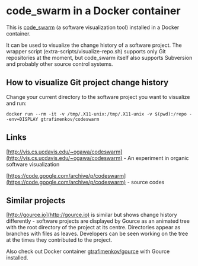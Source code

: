 # code_swarm in a Docker container

This is [code_swarm](http://vis.cs.ucdavis.edu/~ogawa/codeswarm/) (a software visualization tool) installed in a Docker container.

It can be used to visualize the change history of a software project.
The wrapper script (extra-scripts/visualize-repo.sh) supports only Git
repositories at the moment, but code_swarm itself also supports
Subversion and probably other source control systems.

## How to visualize Git project change history

Change your current directory to the software project you want to visualize and run:

```
docker run --rm -it -v /tmp/.X11-unix:/tmp/.X11-unix -v $(pwd):/repo --env=DISPLAY gtrafimenkov/codeswarm
```

## Links

[http://vis.cs.ucdavis.edu/~ogawa/codeswarm](http://vis.cs.ucdavis.edu/~ogawa/codeswarm) - An experiment in organic software visualization

[https://code.google.com/archive/p/codeswarm](https://code.google.com/archive/p/codeswarm) - source codes

## Similar projects

[http://gource.io](http://gource.io) is similar but shows change
history differently - software projects are displayed by Gource as an
animated tree with the root directory of the project at its
centre. Directories appear as branches with files as
leaves. Developers can be seen working on the tree at the times they
contributed to the project.

Also check out Docker container [gtrafimenkov/gource](https://hub.docker.com/r/gtrafimenkov/gource) with Gource installed.
